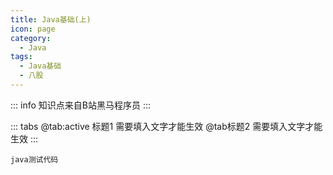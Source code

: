 ```yaml
---
title: Java基础(上)
icon: page
category:
  - Java
tags:
  - Java基础
  - 八股 
---
```


::: info
知识点来自B站黑马程序员
:::

::: tabs
@tab:active 标题1
需要填入文字才能生效
@tab标题2
需要填入文字才能生效
:::

```
java测试代码
```

